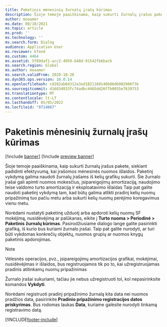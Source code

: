 ```yaml
---
title: Paketinis mėnesinių žurnalų įrašų kūrimas
description: Šioje temoje paaiškinama, kaip sukurti žurnalų įrašus pakete, siekiant padidinti efektyvumą, kai įrašomos mėnesinės nuomos išlaidos.
author: moaamer
ms.date: 08/10/2021
ms.topic: article
ms.prod: ''
ms.technology: ''
ms.search.form: Dialog
audience: Application User
ms.reviewer: kfend
ms.custom: 4464
ms.assetid: 5f89daf1-acc2-4959-b48d-91542fb6bacb
ms.search.region: Global
ms.author: moaamer
ms.search.validFrom: 2020-10-28
ms.dyn365.ops.version: 10.0.14
ms.openlocfilehash: cd282ab04312a3ed1821160146b86db902906f3b
ms.sourcegitcommit: d1683d033fc74adbc4465dd26f7b0055e7639753
ms.translationtype: MT
ms.contentlocale: lt-LT
ms.lasthandoff: 05/05/2022
ms.locfileid: "8714067"
---
```

# <a name="create-monthly-journal-entries-in-a-batch"></a>Paketinis mėnesinių žurnalų įrašų kūrimas

[!include [banner](../includes/banner.md)]
[!include [preview banner](../includes/preview-banner.md)]


Šioje temoje paaiškinama, kaip sukurti žurnalų įrašus pakete, siekiant padidinti efektyvumą, kai įrašomos mėnesinės nuomos išlaidos. Paketinį vykdymą galima naudoti žurnalų įrašams iš kelių grafikų sukurti. Šie žurnalo įrašai gali apimti nuomos mokesčius, įsipareigojimų amortizaciją, naudojimo teise valdomo turto amortizaciją ir eksploatavimo išlaidas Taip pat galite naudoti paketinį vykdymą tam, kad būtų galima atlikti pradinį kelių nuomų pripažinimą tuo pačiu metu arba sukurti kelių nuomų perėjimo koregavimus vienu metu.

Norėdami nustatyti paketinę užduotį arba apdoroti kelių nuomų SF mokėjimą, nusidėvėjimą ar palūkanas, eikite į **Turto nuoma \> Periodinė \> Paketinis žurnalų kūrimas**. Pasirodžiusiame dialogo lange galite pasirinkti grafiką, iš kurio bus kuriami žurnalo įrašai. Taip pat galite nurodyti, ar turi būti vykdomas konkrečių objektų, nuomos grupių ar nuomos knygų paketinis apdorojimas.

> [!NOTE]
> Vėlesnės operacijos, pvz., įsipareigojimų amortizacijos grafikai, mokėjimai, nusidėvėjimas ir išlaidos, bus registruojamos tik po to, kai užregistruojamas pradinis atitinkamų nuomų pripažinimas
>
> Žurnalo įrašai sukuriami, tačiau jie nebus užregistruoti tol, kol nepasirinksite komandos **Vykdyti**.

Norėdami registruoti pradinį pripažinimo žurnalą kita data nei nuomos pradžios data, pasirinkite **Pradinio pripažinimo registracijos datos priskyrimas**. Bus rodomas laukas **Data**, kuriame galėsite nurodyti tinkamą registravimo datą.

[!INCLUDE[footer-include](../../includes/footer-banner.md)]
